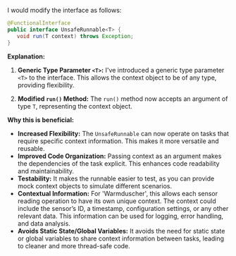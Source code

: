 I would modify the interface as follows:

```java
@FunctionalInterface
public interface UnsafeRunnable<T> {
   void run(T context) throws Exception;
}
```

**Explanation:**

1.  **Generic Type Parameter `<T>`:** I've introduced a generic type parameter `<T>` to the interface. This allows the context object to be of any type, providing flexibility.

2.  **Modified `run()` Method:** The `run()` method now accepts an argument of type `T`, representing the context object.

**Why this is beneficial:**

*   **Increased Flexibility:**  The `UnsafeRunnable` can now operate on tasks that require specific context information. This makes it more versatile and reusable.
*   **Improved Code Organization:**  Passing context as an argument makes the dependencies of the task explicit. This enhances code readability and maintainability.
*   **Testability:**  It makes the runnable easier to test, as you can provide mock context objects to simulate different scenarios.
*   **Contextual Information:** For 'Warmduscher', this allows each sensor reading operation to have its own unique context. The context could include the sensor’s ID, a timestamp, configuration settings, or any other relevant data. This information can be used for logging, error handling, and data analysis.
*   **Avoids Static State/Global Variables:** It avoids the need for static state or global variables to share context information between tasks, leading to cleaner and more thread-safe code.
